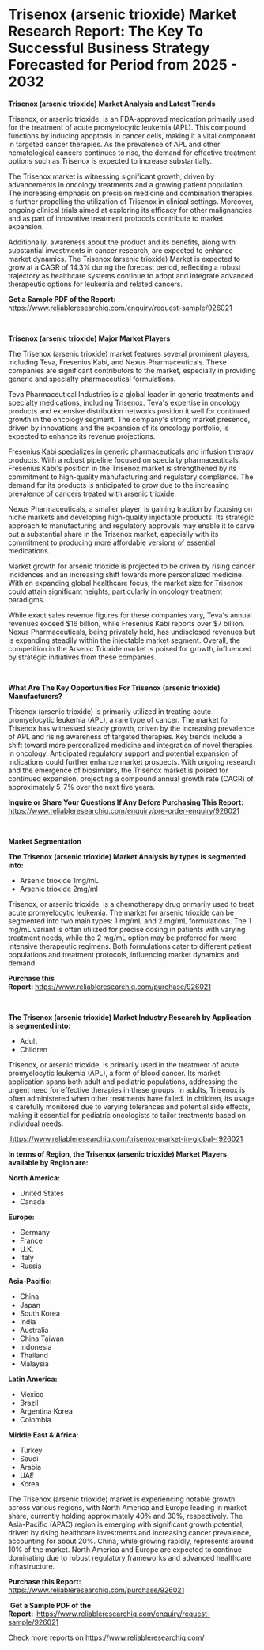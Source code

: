 <p><h1>Trisenox (arsenic trioxide) Market Research Report: The Key To Successful Business Strategy Forecasted for Period from 2025 - 2032</h1></p><p><strong>Trisenox (arsenic trioxide) Market Analysis and Latest Trends</strong></p>
<p><p>Trisenox, or arsenic trioxide, is an FDA-approved medication primarily used for the treatment of acute promyelocytic leukemia (APL). This compound functions by inducing apoptosis in cancer cells, making it a vital component in targeted cancer therapies. As the prevalence of APL and other hematological cancers continues to rise, the demand for effective treatment options such as Trisenox is expected to increase substantially.</p><p>The Trisenox market is witnessing significant growth, driven by advancements in oncology treatments and a growing patient population. The increasing emphasis on precision medicine and combination therapies is further propelling the utilization of Trisenox in clinical settings. Moreover, ongoing clinical trials aimed at exploring its efficacy for other malignancies and as part of innovative treatment protocols contribute to market expansion.</p><p>Additionally, awareness about the product and its benefits, along with substantial investments in cancer research, are expected to enhance market dynamics. The Trisenox (arsenic trioxide) Market is expected to grow at a CAGR of 14.3% during the forecast period, reflecting a robust trajectory as healthcare systems continue to adopt and integrate advanced therapeutic options for leukemia and related cancers.</p></p>
<p><strong>Get a Sample PDF of the Report:&nbsp;</strong> <a href="https://www.reliableresearchiq.com/enquiry/request-sample/926021?utm_campaign=3107&utm_medium=2&utm_source=Github&utm_content=ia&utm_term=09032025&utm_id=trisenox-arsenic-trioxide">https://www.reliableresearchiq.com/enquiry/request-sample/926021</a></p>
<p>&nbsp;</p>
<p><strong>Trisenox (arsenic trioxide) Major Market Players</strong></p>
<p><p>The Trisenox (arsenic trioxide) market features several prominent players, including Teva, Fresenius Kabi, and Nexus Pharmaceuticals. These companies are significant contributors to the market, especially in providing generic and specialty pharmaceutical formulations.</p><p>Teva Pharmaceutical Industries is a global leader in generic treatments and specialty medications, including Trisenox. Teva's expertise in oncology products and extensive distribution networks position it well for continued growth in the oncology segment. The company's strong market presence, driven by innovations and the expansion of its oncology portfolio, is expected to enhance its revenue projections.</p><p>Fresenius Kabi specializes in generic pharmaceuticals and infusion therapy products. With a robust pipeline focused on specialty pharmaceuticals, Fresenius Kabi's position in the Trisenox market is strengthened by its commitment to high-quality manufacturing and regulatory compliance. The demand for its products is anticipated to grow due to the increasing prevalence of cancers treated with arsenic trioxide.</p><p>Nexus Pharmaceuticals, a smaller player, is gaining traction by focusing on niche markets and developing high-quality injectable products. Its strategic approach to manufacturing and regulatory approvals may enable it to carve out a substantial share in the Trisenox market, especially with its commitment to producing more affordable versions of essential medications.</p><p>Market growth for arsenic trioxide is projected to be driven by rising cancer incidences and an increasing shift towards more personalized medicine. With an expanding global healthcare focus, the market size for Trisenox could attain significant heights, particularly in oncology treatment paradigms.</p><p>While exact sales revenue figures for these companies vary, Teva's annual revenues exceed $16 billion, while Fresenius Kabi reports over $7 billion. Nexus Pharmaceuticals, being privately held, has undisclosed revenues but is expanding steadily within the injectable market segment. Overall, the competition in the Arsenic Trioxide market is poised for growth, influenced by strategic initiatives from these companies.</p></p>
<p>&nbsp;</p>
<p><strong>What Are The Key Opportunities For Trisenox (arsenic trioxide) Manufacturers?</strong></p>
<p><p>Trisenox (arsenic trioxide) is primarily utilized in treating acute promyelocytic leukemia (APL), a rare type of cancer. The market for Trisenox has witnessed steady growth, driven by the increasing prevalence of APL and rising awareness of targeted therapies. Key trends include a shift toward more personalized medicine and integration of novel therapies in oncology. Anticipated regulatory support and potential expansion of indications could further enhance market prospects. With ongoing research and the emergence of biosimilars, the Trisenox market is poised for continued expansion, projecting a compound annual growth rate (CAGR) of approximately 5-7% over the next five years.</p></p>
<p><strong>Inquire or Share Your Questions If Any Before Purchasing This Report:</strong> <a href="https://www.reliableresearchiq.com/enquiry/pre-order-enquiry/926021?utm_campaign=3107&utm_medium=2&utm_source=Github&utm_content=ia&utm_term=09032025&utm_id=trisenox-arsenic-trioxide">https://www.reliableresearchiq.com/enquiry/pre-order-enquiry/926021</a></p>
<p>&nbsp;</p>
<p><strong>Market Segmentation</strong></p>
<p><strong>The Trisenox (arsenic trioxide) Market Analysis by types is segmented into:</strong></p>
<p><ul><li>Arsenic trioxide 1mg/mL</li><li>Arsenic trioxide 2mg/ml</li></ul></p>
<p><p>Trisenox, or arsenic trioxide, is a chemotherapy drug primarily used to treat acute promyelocytic leukemia. The market for arsenic trioxide can be segmented into two main types: 1 mg/mL and 2 mg/mL formulations. The 1 mg/mL variant is often utilized for precise dosing in patients with varying treatment needs, while the 2 mg/mL option may be preferred for more intensive therapeutic regimens. Both formulations cater to different patient populations and treatment protocols, influencing market dynamics and demand.</p></p>
<p><strong>Purchase this Report:&nbsp;</strong><a href="https://www.reliableresearchiq.com/purchase/926021?utm_campaign=3107&utm_medium=2&utm_source=Github&utm_content=ia&utm_term=09032025&utm_id=trisenox-arsenic-trioxide">https://www.reliableresearchiq.com/purchase/926021</a></p>
<p>&nbsp;</p>
<p><strong>The Trisenox (arsenic trioxide) Market Industry Research by Application is segmented into:</strong></p>
<p><ul><li>Adult</li><li>Children</li></ul></p>
<p><p>Trisenox, or arsenic trioxide, is primarily used in the treatment of acute promyelocytic leukemia (APL), a form of blood cancer. Its market application spans both adult and pediatric populations, addressing the urgent need for effective therapies in these groups. In adults, Trisenox is often administered when other treatments have failed. In children, its usage is carefully monitored due to varying tolerances and potential side effects, making it essential for pediatric oncologists to tailor treatments based on individual needs.</p></p>
<p><a href="https://www.reliableresearchiq.com/trisenox-market-in-global-r926021?utm_campaign=3107&utm_medium=2&utm_source=Github&utm_content=ia&utm_term=09032025&utm_id=trisenox-arsenic-trioxide">&nbsp;https://www.reliableresearchiq.com/trisenox-market-in-global-r926021</a></p>
<p><strong>In terms of Region, the Trisenox (arsenic trioxide) Market Players available by Region are:</strong></p>
<p>
    <p> <strong> North America: </strong>
        <ul>
            <li>United States</li>
            <li>Canada</li>
        </ul>
        </p> 
    <p> <strong> Europe: </strong>
        <ul>
            <li>Germany</li>
            <li>France</li>
            <li>U.K.</li>
            <li>Italy</li>
            <li>Russia</li>
        </ul>
        </p> 
    <p> <strong> Asia-Pacific: </strong>
        <ul>
            <li>China</li>
            <li>Japan</li>
            <li>South Korea</li>
            <li>India</li>
            <li>Australia</li>
            <li>China Taiwan</li>
            <li>Indonesia</li>
            <li>Thailand</li>
            <li>Malaysia</li>
        </ul>
        </p> 
    <p> <strong> Latin America: </strong>
        <ul>
            <li>Mexico</li>
            <li>Brazil</li>
            <li>Argentina Korea</li>
            <li>Colombia</li>
        </ul>
        </p> 
    <p> <strong> Middle East & Africa: </strong>
        <ul>
            <li>Turkey</li>
            <li>Saudi</li>
            <li>Arabia</li>
            <li>UAE</li>
            <li>Korea</li>
        </ul>
    </p>
    </p>
<p><p>The Trisenox (arsenic trioxide) market is experiencing notable growth across various regions, with North America and Europe leading in market share, currently holding approximately 40% and 30%, respectively. The Asia-Pacific (APAC) region is emerging with significant growth potential, driven by rising healthcare investments and increasing cancer prevalence, accounting for about 20%. China, while growing rapidly, represents around 10% of the market. North America and Europe are expected to continue dominating due to robust regulatory frameworks and advanced healthcare infrastructure.</p></p>
<p><strong>Purchase this Report: </strong><a href="https://www.reliableresearchiq.com/purchase/926021?utm_campaign=3107&utm_medium=2&utm_source=Github&utm_content=ia&utm_term=09032025&utm_id=trisenox-arsenic-trioxide">https://www.reliableresearchiq.com/purchase/926021</a></p>
<p>&nbsp;<strong>Get a Sample PDF of the Report:&nbsp;&nbsp;</strong><a href="https://www.reliableresearchiq.com/enquiry/request-sample/926021?utm_campaign=3107&utm_medium=2&utm_source=Github&utm_content=ia&utm_term=09032025&utm_id=trisenox-arsenic-trioxide">https://www.reliableresearchiq.com/enquiry/request-sample/926021</a></p>
<p><strong></strong></p>
<p>Check more reports on <a href="https://www.reliableresearchiq.com/?utm_campaign=3107&utm_medium=2&utm_source=Github&utm_content=ia&utm_term=09032025&utm_id=trisenox-arsenic-trioxide">https://www.reliableresearchiq.com/</a></p>